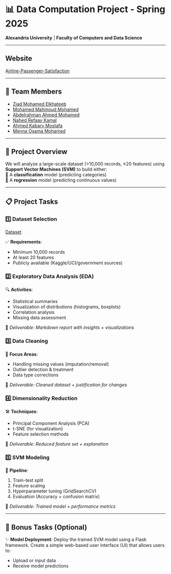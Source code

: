 # 📊 Data Computation Project - Spring 2025  
**Alexandria University** | **Faculty of Computers and Data Science**  

---



## Website
[ِAirline-Passenger-Satisfaction](https://68152d01f55efb29326e2f29--voluble-tiramisu-612e2c.netlify.app)  

---

## 👥 Team Members  

- [Ziad Mohamed Elkhateeb](https://github.com/ZizoElkhateeb)  
- [Mohamed Mahmoud Mohamed](https://github.com/MuhammedMahmoud0)   
- [Abdelrahman Ahmed Mohamed](https://github.com/VALKAN00)
- [Nahed Refaay Kamal](https://github.com/nahedrefaei)
- [Ahmed Kabary Mostafa](https://github.com/KaboOA)
- [Menna Osama Mohamed](https://github.com/mennaossama)  

---

## 🎯 Project Overview  
We will analyze a large-scale dataset (>10,000 records, ≥20 features) using **Support Vector Machines (SVM)** to build either:  
🔹 A **classification** model (predicting categories)  
🔹 A **regression** model (predicting continuous values)  

---

## 📋 Project Tasks  

### 1️⃣ Dataset Selection

[ِDataset](https://www.kaggle.com/datasets/teejmahal20/airline-passenger-satisfaction/data)

✅ **Requirements**:  
- Minimum 10,000 records  
- At least 20 features  
- Publicly available (Kaggle/UCI/government sources)  

### 2️⃣ Exploratory Data Analysis (EDA)  
🔍 **Activities**:  
- Statistical summaries  
- Visualization of distributions (histograms, boxplots)  
- Correlation analysis  
- Missing data assessment  

📌 *Deliverable: Markdown report with insights + visualizations*

### 3️⃣ Data Cleaning  
🧹 **Focus Areas**:  
- Handling missing values (imputation/removal)  
- Outlier detection & treatment  
- Data type corrections  

📌 *Deliverable: Cleaned dataset + justification for changes*

### 4️⃣ Dimensionality Reduction  
🛠️ **Techniques**:  
- Principal Component Analysis (PCA)  
- t-SNE (for visualization)  
- Feature selection methods  

📌 *Deliverable: Reduced feature set + explanation*

### 5️⃣ SVM Modeling  
🤖 **Pipeline**:  
1. Train-test split   
2. Feature scaling  
3. Hyperparameter tuning (GridSearchCV)  
4. Evaluation (Accuracy + confusion matrix)  

📌 *Deliverable: Trained model + performance metrics*

---

## 🚀 Bonus Tasks (Optional)  
✨ **Model Deployment**: 
Deploy the trained SVM model using a Flask framework.
Create a simple web-based user interface (UI) that allows users to:
- Upload or input data
- Receive model predictions
